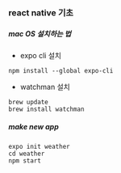 ### react native 기초

##### mac OS 설치하는 법

* expo cli 설치
```
npm install --global expo-cli
```

* watchman 설치
```
brew update
brew install watchman
```

##### make new app
```
expo init weather
cd weather
npm start
```